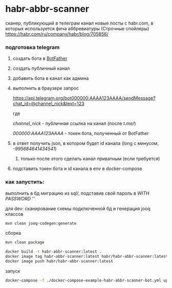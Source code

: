 # habr-abbr-scanner

сканер, публикующий в телеграм канал новые посты с habr.com, в которых используется фича 
аббревиатуры (Строчные спойлеры) https://habr.com/ru/company/habr/blog/705856/

### подготовка telegram
1. создать бота в [BotFather](https://t.me/BotFather)
2. создать публичный канал
3. добавить бота в канал как админа
4. выполнить в браузере запрос

    https://api.telegram.org/bot000000:AAAA123AAAA/sendMessage?chat_id=@channel_nick&text=123

    где

    _channel_nick_ - публичная ссылка на канал (после _t.me/_)

    _000000:AAAA123AAAA_ - токен бота, полученный от BotFather
5. в ответ получить json, в котором будет id канала (long с минусом, _-995684641434541_)
    1. только после этого сделать канал приватным (если требуется)
6. подставить токен бота и id канала в env в docker-compose


### как запустить:

выполнить в бд миграцию из sql/, подставив свой пароль в _WITH PASSWORD ''_

для dev: сканирование схемы подключенной бд и генерация jooq классов

```bash
mvn clean jooq-codegen:generate
```
сборка

```bash
mvn clean package

docker build -t habr-abbr-scanner:latest .
docker image tag habr-abbr-scanner:latest habr/habr-abbr-scanner:latest
docker image push habr/habr-abbr-scanner:latest

```

запуск

```bash
docker-compose -f ./docker-compose-example-habr-abbr-scanner-bot.yml up -d
```